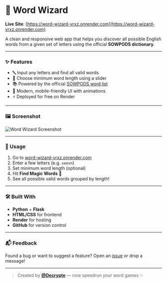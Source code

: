 # 🔮 Word Wizard

**Live Site**: [https://word-wizard-vrxz.onrender.com](https://word-wizard-vrxz.onrender.com)

A clean and responsive web app that helps you discover all possible English words from a given set of letters using the official **SOWPODS dictionary**.

---

### ✨ Features

- 🔤 Input any letters and find all valid words
- 📏 Choose minimum word length using a slider
- 📚 Powered by the official [SOWPODS word list](https://en.wikipedia.org/wiki/Collins_Scrabble_Words)
- 🎨 Modern, mobile-friendly UI with animations
- ⚡ Deployed for free on Render

---

### 🖼 Screenshot

![Word Wizard Screenshot](https://i.ibb.co/mC7vh73p/word-wizard.png)

---

### 📌 Usage

1. Go to [word-wizard-vrxz.onrender.com](https://word-wizard-vrxz.onrender.com)
2. Enter a few letters (e.g. `seevn`)
3. Set minimum word length (optional)
4. Hit **Find Magic Words** 🔮
5. See all possible valid words grouped by length!

---

### 🛠 Built With

- **Python** + **Flask**
- **HTML/CSS** for frontend
- **Render** for hosting
- **GitHub** for version control

---

### 📬 Feedback

Found a bug or want to suggest a feature? Open an [issue](https://github.com/Decrypte/word-wizard/issues) or drop a message!

---

> Created by **[@Decrypte](https://github.com/Decrypte)** — now speedrun your word games ✨
